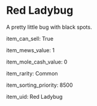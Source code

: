 # Red Ladybug

A pretty little bug with black spots.

item_can_sell: True

item_mews_value: 1

item_mole_cash_value: 0

item_rarity: Common

item_sorting_priority: 8500

item_uid: Red Ladybug